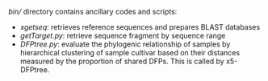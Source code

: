 *bin/* directory contains ancillary codes and scripts:
- *xgetseq*: retrieves reference sequences and prepares BLAST databases
- *getTarget.py*: retrieve sequence fragment by sequence range
- *DFPtree.py*: evaluate the phylogenic relationship of samples by hierarchical clustering of sample cultivar based on their distances measured by the proportion of shared DFPs. This is called by x5-DFPtree.
